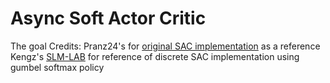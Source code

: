 # Async Soft Actor Critic

The goal
Credits:
Pranz24's for [original SAC implementation](https://github.com/pranz24/pytorch-soft-actor-critic) as a reference
Kengz's [SLM-LAB](https://github.com/kengz/SLM-Lab) for reference of discrete SAC implementation using gumbel softmax policy